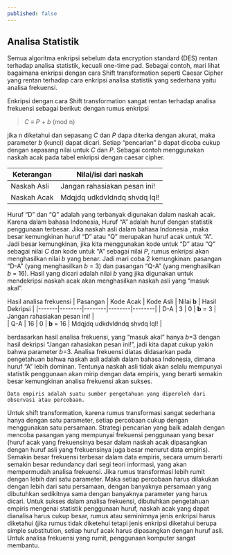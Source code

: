 ```yaml
---
published: false
---
```

## Analisa Statistik

Semua algoritma enkripsi sebelum data encryption standard (DES) rentan terhadap analisa statistik, kecuali one-time pad. Sebagai contoh, mari lihat bagaimana enkripsi dengan cara Shift transformation seperti Caesar Cipher yang rentan terhadap cara enkripsi analisa statistik yang sederhana yaitu analisa frekuensi.

Enkripsi dengan cara Shift transformation sangat rentan terhadap analisa frekuensi sebagai berikut: dengan rumus enkripsi  
> _C ≡ P + b_ (mod n)

jika n diketahui dan sepasang _C_ dan _P_ dapa diterka dengan akurat, maka parameter _b_ (kunci) dapat dicari. Setiap “pencarian” _b_  dapat dicoba cukup dengan sepasang nilai untuk _C_ dan _P_.  Sebagai contoh menggunakan naskah acak pada tabel enkripsi dengan caesar cipher. 

| Keterangan | Nilai/isi dari naskah |
|-------|--------|
| Naskah Asli | Jangan rahasiakan pesan ini! |  
| Naskah Acak | Mdqjdq udkdvldndq shvdq lql! |

Huruf “D” dan “Q” adalah yang terbanyak digunakan dalam naskah acak. Karena dalam bahasa Indonesia, Huruf “A” adalah huruf dengan statistik penggunaan terbesar. Jika naskah asli dalam bahasa Indonesia , maka besar kemungkinan huruf “D” atau “Q” merupakan huruf acak untuk “A”. Jadi besar kemungkinan, jika kita menggunakan kode untuk “D” atau “Q” sebagai nilai _C_ dan kode untuk “A” sebagai nilai _P_, rumus enkripsi akan menghasilkan nilai _b_ yang benar. Jadi mari coba 2 kemungkinan: pasangan “D-A” (yang menghasilkan _b_ = 3) dan pasangan “Q-A” (yang menghasilkan _b_ = 16). Hasil yang dicari adalah nilai _b_ yang jika digunakan untuk mendekripsi naskah acak akan menghasilkan naskah asli yang “masuk akal”.

Hasil analisa frekuensi
| Pasangan | Kode Acak | Kode Asli | Nilai __b__ | Hasil Dekripsi |
|-------|--------|--------|--------|--------|
| D-A | 3 | 0 | __b__ = 3 | Jangan rahasiakan pesan ini! |    
| Q-A | 16 | 0 | __b__ = 16 | Mdqjdq udkdvldndq shvdq lql! |

berdasarkan hasil analisa frekuensi, yang “masuk akal” hanya _b_=3 dengan hasil dekripsi “Jangan rahasiakan pesan ini!”, jadi kita dapat cukup yakin bahwa parameter _b_=3.
	Analisa frekuensi diatas didasarkan pada pengetahuan bahwa naskah asli adalah dalam bahasa Indonesia, dimana huruf “A” lebih dominan. Tentunya naskah asli tidak akan selalu mempunyai statistik penggunaan akan mirip dengan data empiris, yang berarti semakin besar kemungkinan analisa frekuensi akan sukses.

``Data empiris adalah suatu sumber pengetahuan yang diperoleh dari observasi atau percobaan.``

Untuk shift transformation, karena rumus transformasi sangat sederhana hanya dengan satu parameter, setiap percobaan cukup dengan menggunakan satu persamaan. Strategi pencarian yang baik adalah dengan mencoba pasangan yang mempunyai frekuensi penggunaan yang besar (huruf acak yang  frekuensinya besar dalam naskah acak dipasangkan dengan huruf asli yang frekuensinya juga besar menurut data empiris). Semakin besar frekuensi terbesar dalam data empiris, secara umum berarti semakin besar redundancy dari segi teori informasi, yang akan mempermudah analisa frekuensi.
	Jika rumus transformasi lebih rumit dengan lebih dari satu parameter. Maka setiap percobaan harus dilakukan dengan lebih dari satu persamaan, dengan banyaknya persamaan yang dibutuhkan sedikitnya sama dengan banyaknya parameter yang harus dicari.
	Untuk sukses dalam analisa frekuensi, dibutuhkan pengetahuan empiris mengenai statistik penggunaan huruf, naskah acak yang dapat dianalisa harus cukup besar, rumus atau seminimnya jenis enkripsi harus diketahui (jika rumus tidak diketehui tetapi jenis enkripsi diketahui berupa simple substitution, setiap huruf acak harus dipasangkan dengan huruf asli. Untuk analisa frekuensi yang rumit, penggunaan komputer sangat membantu.